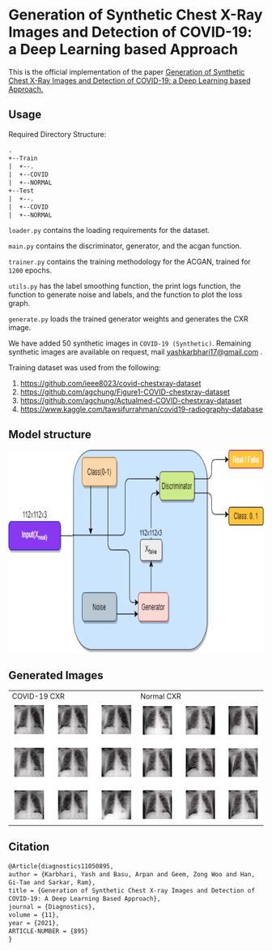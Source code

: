 # Generation of Synthetic Chest X-Ray Images and Detection of COVID-19: a Deep Learning based Approach

This is the official implementation of the paper [Generation of Synthetic Chest X-Ray Images and Detection of COVID-19: a Deep Learning based Approach.](https://www.mdpi.com/2075-4418/11/5/895) 

## Usage


Required Directory Structure:

```
.
+--Train
|  +--.
|  +--COVID
|  +--NORMAL
+--Test
|  +--.
|  +--COVID
|  +--NORMAL

```

`loader.py` contains the loading requirements for the dataset.

`main.py` contains the discriminator, generator, and the acgan function.

`trainer.py` contains the training methodology for the ACGAN, trained for `1200` epochs.

`utils.py` has the label smoothing function, the print logs function, the function to generate noise and labels, and the function to plot the loss graph.

`generate.py` loads the trained generator weights and generates the CXR image.

We have added 50 synthetic images in `COVID-19 (Synthetic)`. Remaining synthetic images are available on request, mail yashkarbhari17@gmail.com .

Training dataset was used from the following:
1) https://github.com/ieee8023/covid-chestxray-dataset
2) https://github.com/agchung/Figure1-COVID-chestxray-dataset
3) https://github.com/agchung/Actualmed-COVID-chestxray-dataset
4) https://www.kaggle.com/tawsifurrahman/covid19-radiography-database

## Model structure

<p align="center">
  <img src="images/acgan.png" width="800" height="400"/>
</p>

## Generated Images



<table>
  <tr>
    <td>COVID-19 CXR</td>
     <td>Normal CXR</td>
     
  </tr>
  <tr>
    <td><img src="images/covid_grid.png"></td>
    <td><img src="images/normal_grid.png"></td>
  </tr>
 </table>

## Citation
```
@Article{diagnostics11050895,
author = {Karbhari, Yash and Basu, Arpan and Geem, Zong Woo and Han, Gi-Tae and Sarkar, Ram},
title = {Generation of Synthetic Chest X-ray Images and Detection of COVID-19: A Deep Learning Based Approach},
journal = {Diagnostics},
volume = {11},
year = {2021},
ARTICLE-NUMBER = {895}
}
```
